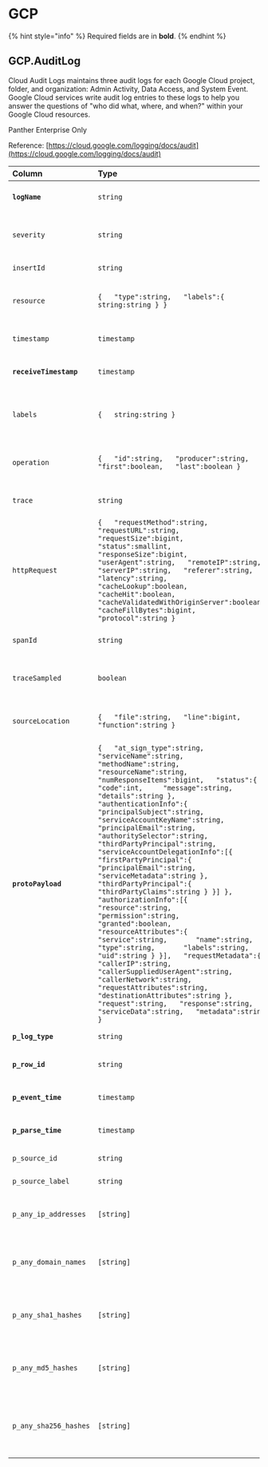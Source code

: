 # GCP

{% hint style="info" %}
Required fields are in **bold**.
{% endhint %}

## GCP.AuditLog

Cloud Audit Logs maintains three audit logs for each Google Cloud project, folder, and organization: Admin Activity, Data Access, and System Event. Google Cloud services write audit log entries to these logs to help you answer the questions of "who did what, where, and when?" within your Google Cloud resources.

Panther Enterprise Only

Reference: [https://cloud.google.com/logging/docs/audit](https://cloud.google.com/logging/docs/audit)

| Column | Type | Description |
| :--- | :--- | :--- |
| **`logName`** | `string` | The resource name of the log to which this log entry belongs. |
| `severity` | `string` | The severity of the log entry. The default value is LogSeverity.DEFAULT. |
| `insertId` | `string` | A unique identifier for the log entry. |
| `resource` | `{   "type":string,   "labels":{     string:string } }` | The monitored resource that produced this log entry. |
| `timestamp` | `timestamp` | The time the event described by the log entry occurred. |
| **`receiveTimestamp`** | `timestamp` | The time the log entry was received by Logging. |
| `labels` | `{   string:string }` | A set of user-defined \(key, value\) data that provides additional information about the log entry. |
| `operation` | `{   "id":string,   "producer":string,   "first":boolean,   "last":boolean }` | Information about an operation associated with the log entry, if applicable. |
| `trace` | `string` | Resource name of the trace associated with the log entry, if any. |
| `httpRequest` | `{   "requestMethod":string,   "requestURL":string,   "requestSize":bigint,   "status":smallint,   "responseSize":bigint,   "userAgent":string,   "remoteIP":string,   "serverIP":string,   "referer":string,   "latency":string,   "cacheLookup":boolean,   "cacheHit":boolean,   "cacheValidatedWithOriginServer":boolean,   "cacheFillBytes":bigint,   "protocol":string }` | Information about the HTTP request associated with this log entry, if applicable. |
| `spanId` | `string` | The span ID within the trace associated with the log entry. |
| `traceSampled` | `boolean` | The sampling decision of the trace associated with the log entry. |
| `sourceLocation` | `{   "file":string,   "line":bigint,   "function":string }` | Source code location information associated with the log entry, if any. |
| **`protoPayload`** | `{   "at_sign_type":string,   "serviceName":string,   "methodName":string,   "resourceName":string,   "numResponseItems":bigint,   "status":{     "code":int,     "message":string,     "details":string },   "authenticationInfo":{     "principalSubject":string,     "serviceAccountKeyName":string,     "principalEmail":string,     "authoritySelector":string,     "thirdPartyPrincipal":string,     "serviceAccountDelegationInfo":[{       "firstPartyPrincipal":{         "principalEmail":string,         "serviceMetadata":string },       "thirdPartyPrincipal":{         "thirdPartyClaims":string } }] },   "authorizationInfo":[{     "resource":string,     "permission":string,     "granted":boolean,     "resourceAttributes":{       "service":string,       "name":string,       "type":string,       "labels":string,       "uid":string } }],   "requestMetadata":{     "callerIP":string,     "callerSuppliedUserAgent":string,     "callerNetwork":string,     "requestAttributes":string,     "destinationAttributes":string },   "request":string,   "response":string,   "serviceData":string,   "metadata":string }` | The AuditLog payload |
| **`p_log_type`** | `string` | Panther added field with type of log |
| **`p_row_id`** | `string` | Panther added field with unique id \(within table\) |
| **`p_event_time`** | `timestamp` | Panther added standardize event time \(UTC\) |
| **`p_parse_time`** | `timestamp` | Panther added standardize log parse time \(UTC\) |
| `p_source_id` | `string` | Panther added field with the source id |
| `p_source_label` | `string` | Panther added field with the source label |
| `p_any_ip_addresses` | `[string]` | Panther added field with collection of ip addresses associated with the row |
| `p_any_domain_names` | `[string]` | Panther added field with collection of domain names associated with the row |
| `p_any_sha1_hashes` | `[string]` | Panther added field with collection of SHA1 hashes associated with the row |
| `p_any_md5_hashes` | `[string]` | Panther added field with collection of MD5 hashes associated with the row |
| `p_any_sha256_hashes` | `[string]` | Panther added field with collection of SHA256 hashes of any algorithm associated with the row |

